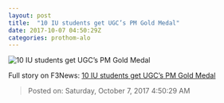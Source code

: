 ```yaml
---
layout: post
title:  "10 IU students get UGC’s PM Gold Medal"
date: 2017-10-07 04:50:29Z
categories: prothom-alo
---
```


![10 IU students get UGC’s PM Gold Medal](http://en.prothom-alo.com/contents/cache/images/1200x630x1/uploads/default/2016/05/25/98d10e382fb8d42aba14edd74aa25ba3-en.palo-icon.png)




Full story on F3News: [10 IU students get UGC’s PM Gold Medal](http://www.f3nws.com/n/xMvuTB)

> Posted on: Saturday, October 7, 2017 4:50:29 AM
